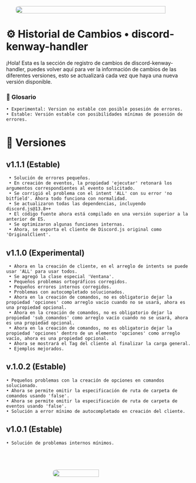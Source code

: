 
<div style="display: flex; justify-content: center; ">
    <img style="border-radius: 23px; width: 90%" src="https://www.linkpicture.com/q/dc-kenway-cl.png"/>
</div>

# ⚙️ Historial de Cambios • discord-kenway-handler 

¡Hola! Esta es la sección de registro de cambios de discord-kenway-handler, 
puedes volver aquí para ver la información de cambios de las diferentes versiones, esto se actualizará cada vez que haya una nueva versión disponible.

### 📖 Glosario

```
• Experimental: Version no estable con posible posesión de errores.
• Estable: Versión estable con posibilidades mínimas de posesión de errores.
```

# 📜 Versiones

## v1.1.1 (Estable)

```
 • Solución de errores pequeños.
 • En creación de eventos, la propiedad 'ejecutar' retonará los argumentos correspondientes al evento solicitado.
 • Se corrigió el problema con el intent 'ALL' con su error 'no bitfield'. Ahora todo funciona con normalidad.
 • Se actualizaron todas las dependencias, incluyendo discord.js@13.8++
 • El código fuente ahora está compilado en una versión superior a la anterior de ES.
 • Se optimizaron algunas funciones internas.
 • Ahora, se exporta el cliente de Discord.js original como 'OriginalClient'.
```


## v1.1.0 (Experimental)

```
 • Ahora en la creación de cliente, en el arreglo de intents se puede usar 'ALL' para usar todos.
 • Se agregó la clase especial 'Ventana'.
 • Pequeños problemas ortográficos corregidos.
 • Pequeños errores internos corregidos.
 • Problemas con autocompletado solucionados.
 • Ahora en la creación de comandos, no es obligatorio dejar la propiedad 'opciones' como arreglo vacio cuando no se usará, ahora es una propiedad opcional.
 • Ahora en la creación de comandos, no es obligatorio dejar la propiedad 'sub_comandos' como arreglo vacío cuando no se usará, ahora es una propiedad opcional.
 • Ahora en la creación de comandos, no es obligatorio dejar la propiedad 'opciones' dentro de un elemento 'opciones' como arreglo vacío, ahora es una propiedad opcional.
 • Ahora se mostrará el Tag del cliente al finalizar la carga general.
 • Ejemplos mejorados.
```

## v.1.0.2 (Estable)

```
• Pequeños problemas con la creación de opciones en comandos solucionado.
• Ahora se permite omitir la especificación de ruta de carpeta de comandos usando 'false'.
• Ahora se permite omitir la especificación de ruta de carpeta de eventos usando 'false'.
• Solución a error mínimo de autocompletado en creación del cliente.
```

## v1.0.1 (Estable)

```
• Solución de problemas internos mínimos.
```
<br>
<br>
<br>
<div style="display: flex; justify-content: center; ">
    <img style="border-radius: 23px; width: 50%" src="https://media.giphy.com/media/caD7wkiDRP307AY9Bb/giphy.gif"/>
</div>